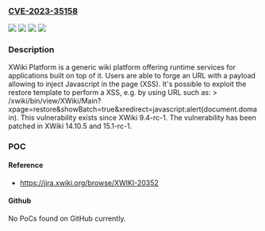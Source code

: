### [CVE-2023-35158](https://cve.mitre.org/cgi-bin/cvename.cgi?name=CVE-2023-35158)
![](https://img.shields.io/static/v1?label=Product&message=xwiki-platform&color=blue)
![](https://img.shields.io/static/v1?label=Version&message=%3E%3D%2015.0-rc-1%2C%20%3C%2015.1-rc-1%20&color=brightgreen)
![](https://img.shields.io/static/v1?label=Version&message=%3E%3D%209.4-rc-1%2C%20%3C%2014.10.5%20&color=brightgreen)
![](https://img.shields.io/static/v1?label=Vulnerability&message=CWE-87%3A%20Improper%20Neutralization%20of%20Alternate%20XSS%20Syntax&color=brightgreen)

### Description

XWiki Platform is a generic wiki platform offering runtime services for applications built on top of it. Users are able to forge an URL with a payload allowing to inject Javascript in the page (XSS). It's possible to exploit the restore template to perform a XSS, e.g. by using URL such as: > /xwiki/bin/view/XWiki/Main?xpage=restore&showBatch=true&xredirect=javascript:alert(document.domain). This vulnerability exists since XWiki 9.4-rc-1. The vulnerability has been patched in XWiki 14.10.5 and 15.1-rc-1. 

### POC

#### Reference
- https://jira.xwiki.org/browse/XWIKI-20352

#### Github
No PoCs found on GitHub currently.

